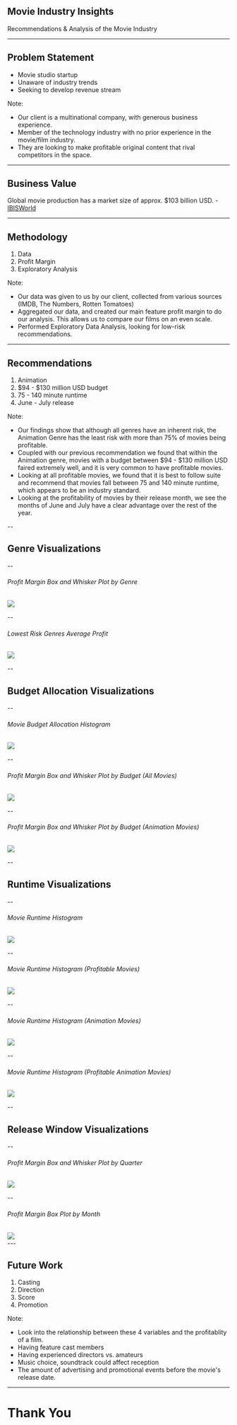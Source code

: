 ## Movie Industry Insights

Recommendations & Analysis of the Movie Industry <!-- .element: style="font-size: x-large;" -->

---

## Problem Statement

- Movie studio startup <!-- .element: class="fragment" data-fragment-index="1" -->
- Unaware of industry trends  <!-- .element: class="fragment" data-fragment-index="2" -->
- Seeking to develop revenue stream <!-- .element: class="fragment" data-fragment-index="3" -->

Note:
- Our client is a multinational company, with generous business experience.
- Member of the technology industry with no prior experience in the movie/film industry.
- They are looking to make profitable original content that rival competitors in the space.

---

## Business Value

Global movie production has a market size of approx. $103 billion USD. - [IBISWorld](https://www.ibisworld.com/industry-trends/global-industry-reports/other-community-social-personal-service-activities/movie-production-distribution.html)

---

## Methodology

1. Data <!-- .element: class="fragment" data-fragment-index="1" -->
2. Profit Margin <!-- .element: class="fragment" data-fragment-index="2" -->
2. Exploratory Analysis <!-- .element: class="fragment" data-fragment-index="3" -->

Note:
- Our data was given to us by our client, collected from various sources (IMDB, The Numbers, Rotten Tomatoes)
- Aggregated our data, and created our main feature profit margin to do our analysis. This allows us to compare
  our films on an even scale.
- Performed Exploratory Data Analysis, looking for low-risk recommendations.

---

## Recommendations

1. Animation <!-- .element: class="fragment" data-fragment-index="1" -->
2. $94 - $130 million USD budget <!-- .element: class="fragment" data-fragment-index="2" -->
3. 75 - 140 minute runtime <!-- .element: class="fragment" data-fragment-index="3" -->
4. June - July release <!-- .element: class="fragment" data-fragment-index="4" -->

Note:
- Our findings show that although all genres have an inherent risk, the Animation Genre has the least risk with more than 75% of movies being profitable.
- Coupled with our previous recommendation we found that within the Animation genre, movies with a budget between $94 - $130 million USD faired extremely well,
  and it is very common to have profitable movies.
- Looking at all profitable movies, we found that it is best to follow suite and recommend that movies fall between 75 and 140 minute runtime, which appears to be
  an industry standard.
- Looking at the profitability of movies by their release month, we see the months of June and July have a clear advantage over the rest of the year.

--

## Genre Visualizations

--

###### Profit Margin Box and Whisker Plot by Genre 

<div data-prevent-swipe class="r-stretch">
  <img src="figures/profit-margin-dist-genre.svg">
</div>

--

###### Lowest Risk Genres Average Profit
<div data-prevent-swipe class="r-stretch">
  <img src="figures/average-profit-of-3-lowest-risk-genres.svg">
</div>

--

## Budget Allocation Visualizations

--

###### Movie Budget Allocation Histogram
<div data-prevent-swipe class="r-stretch">
  <img src="figures/budget-allocation-histogram-all-movies.svg">
</div>

--

###### Profit Margin Box and Whisker Plot by Budget (All Movies)
<div data-prevent-swipe class="r-stretch">
  <img src="figures/profit-margin-distribution-by-budget-range-all-movies.svg">
</div>

--

###### Profit Margin Box and Whisker Plot by Budget (Animation Movies)
<div data-prevent-swipe class="r-stretch">
  <img src="figures/profit-margin-dist-by-budget-range-animation.svg">
</div>

--

## Runtime Visualizations

--

###### Movie Runtime Histogram
<div data-prevent-swipe class="r-stretch">
  <img src="figures/runtime-distribution-all-movies.svg">
</div>

--

###### Movie Runtime Histogram (Profitable Movies)
<div data-prevent-swipe class="r-stretch">
  <img src="figures/runtime-distribution-profitable-movies.svg">
</div>

--

###### Movie Runtime Histogram (Animation Movies)
<div data-prevent-swipe class="r-stretch">
  <img src="figures/runtime-dist-animation.svg">
</div>

--

###### Movie Runtime Histogram (Profitable Animation Movies)
<div data-prevent-swipe class="r-stretch">
  <img src="figures/runtime-dist-profitable-animation.svg">
</div>

-- 

## Release Window Visualizations 

--

###### Profit Margin Box and Whisker Plot by Quarter
<div data-prevent-swipe class="r-stretch">
  <img src="figures/profit-margin-by-quarter.svg">
</div>

--

###### Profit Margin Box Plot by Month
<div data-prevent-swipe class="r-stretch">
  <img src="figures/profit-margin-iqr-monthly.svg">
</div>
---

## Future Work

1. Casting <!-- .element: class="fragment" data-fragment-index="1" -->
2. Direction <!-- .element: class="fragment" data-fragment-index="2" -->
3. Score <!-- .element: class="fragment" data-fragment-index="3" -->
4. Promotion <!-- .element: class="fragment" data-fragment-index="4" -->

Note:
- Look into the relationship between these 4 variables and the profitablity of a film.
- Having feature cast members
- Having experienced directors vs. amateurs
- Music choice, soundtrack could affect reception
- The amount of advertising and promotional events before the movie's release date.

---

# Thank You